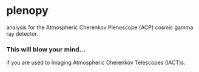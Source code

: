 # plenopy
analysis for the Atmospheric Cherenkov Plenoscope (ACP) cosmic gamma ray detector.

### This will blow your mind...
if you are used to Imaging Atmospheric Cherenkov Telescopes (IACT)s.
